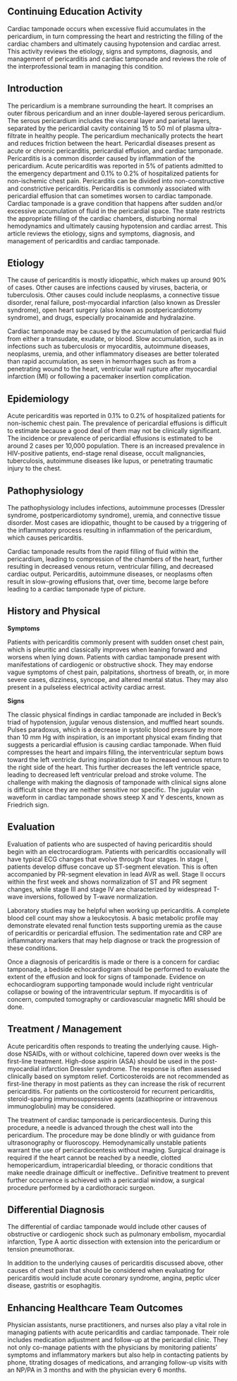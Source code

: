 ## Continuing Education Activity

Cardiac tamponade occurs when excessive fluid accumulates in the pericardium, in turn compressing the heart and restricting the filling of the cardiac chambers and ultimately causing hypotension and cardiac arrest. This activity reviews the etiology, signs and symptoms, diagnosis, and management of pericarditis and cardiac tamponade and reviews the role of the interprofessional team in managing this condition.

## Introduction

The pericardium is a membrane surrounding the heart. It comprises an outer fibrous pericardium and an inner double-layered serous pericardium. The serous pericardium includes the visceral layer and parietal layers, separated by the pericardial cavity containing 15 to 50 ml of plasma ultra-filtrate in healthy people. The pericardium mechanically protects the heart and reduces friction between the heart. Pericardial diseases present as acute or chronic pericarditis, pericardial effusion, and cardiac tamponade. Pericarditis is a common disorder caused by inflammation of the pericardium. Acute pericarditis was reported in 5% of patients admitted to the emergency department and 0.1% to 0.2% of hospitalized patients for non-ischemic chest pain. Pericarditis can be divided into non-constructive and constrictive pericarditis. Pericarditis is commonly associated with pericardial effusion that can sometimes worsen to cardiac tamponade. Cardiac tamponade is a grave condition that happens after sudden and/or excessive accumulation of fluid in the pericardial space. The state restricts the appropriate filling of the cardiac chambers, disturbing normal hemodynamics and ultimately causing hypotension and cardiac arrest. This article reviews the etiology, signs and symptoms, diagnosis, and management of pericarditis and cardiac tamponade.

## Etiology

The cause of pericarditis is mostly idiopathic, which makes up around 90% of cases. Other causes are infections caused by viruses, bacteria, or tuberculosis. Other causes could include neoplasms, a connective tissue disorder, renal failure, post-myocardial infarction (also known as Dressler syndrome), open heart surgery (also known as postpericardiotomy syndrome), and drugs, especially procainamide and hydralazine.

Cardiac tamponade may be caused by the accumulation of pericardial fluid from either a transudate, exudate, or blood. Slow accumulation, such as in infections such as tuberculosis or myocarditis, autoimmune diseases, neoplasms, uremia, and other inflammatory diseases are better tolerated than rapid accumulation, as seen in hemorrhages such as from a penetrating wound to the heart, ventricular wall rupture after myocardial infarction (MI) or following a pacemaker insertion complication.

## Epidemiology

Acute pericarditis was reported in 0.1% to 0.2% of hospitalized patients for non-ischemic chest pain. The prevalence of pericardial effusions is difficult to estimate because a good deal of them may not be clinically significant. The incidence or prevalence of pericardial effusions is estimated to be around 2 cases per 10,000 population. There is an increased prevalence in HIV-positive patients, end-stage renal disease, occult malignancies, tuberculosis, autoimmune diseases like lupus, or penetrating traumatic injury to the chest.

## Pathophysiology

The pathophysiology includes infections, autoimmune processes (Dressler syndrome, postpericardiotomy syndrome), uremia, and connective tissue disorder. Most cases are idiopathic, thought to be caused by a triggering of the inflammatory process resulting in inflammation of the pericardium, which causes pericarditis.

Cardiac tamponade results from the rapid filling of fluid within the pericardium, leading to compression of the chambers of the heart, further resulting in decreased venous return, ventricular filling, and decreased cardiac output. Pericarditis, autoimmune diseases, or neoplasms often result in slow-growing effusions that, over time, become large before leading to a cardiac tamponade type of picture.

## History and Physical

**Symptoms**

Patients with pericarditis commonly present with sudden onset chest pain, which is pleuritic and classically improves when leaning forward and worsens when lying down. Patients with cardiac tamponade present with manifestations of cardiogenic or obstructive shock. They may endorse vague symptoms of chest pain, palpitations, shortness of breath, or, in more severe cases, dizziness, syncope, and altered mental status. They may also present in a pulseless electrical activity cardiac arrest.

**Signs**

The classic physical findings in cardiac tamponade are included in Beck’s triad of hypotension, jugular venous distension, and muffled heart sounds. Pulses paradoxus, which is a decrease in systolic blood pressure by more than 10 mm Hg with inspiration, is an important physical exam finding that suggests a pericardial effusion is causing cardiac tamponade. When fluid compresses the heart and impairs filling, the interventricular septum bows toward the left ventricle during inspiration due to increased venous return to the right side of the heart. This further decreases the left ventricle space, leading to decreased left ventricular preload and stroke volume. The challenge with making the diagnosis of tamponade with clinical signs alone is difficult since they are neither sensitive nor specific. The jugular vein waveform in cardiac tamponade shows steep X and Y descents, known as Friedrich sign.

## Evaluation

Evaluation of patients who are suspected of having pericarditis should begin with an electrocardiogram. Patients with pericarditis occasionally will have typical ECG changes that evolve through four stages. In stage I, patients develop diffuse concave up ST-segment elevation. This is often accompanied by PR-segment elevation in lead AVR as well. Stage II occurs within the first week and shows normalization of ST and PR segment changes, while stage III and stage IV are characterized by widespread T-wave inversions, followed by T-wave normalization.

Laboratory studies may be helpful when working up pericarditis. A complete blood cell count may show a leukocytosis. A basic metabolic profile may demonstrate elevated renal function tests supporting uremia as the cause of pericarditis or pericardial effusion. The sedimentation rate and CRP are inflammatory markers that may help diagnose or track the progression of these conditions. 

Once a diagnosis of pericarditis is made or there is a concern for cardiac tamponade, a bedside echocardiogram should be performed to evaluate the extent of the effusion and look for signs of tamponade. Evidence on echocardiogram supporting tamponade would include right ventricular collapse or bowing of the intraventricular septum. If myocarditis is of concern, computed tomography or cardiovascular magnetic MRI should be done.

## Treatment / Management

Acute pericarditis often responds to treating the underlying cause. High-dose NSAIDs, with or without colchicine, tapered down over weeks is the first-line treatment. High-dose aspirin (ASA) should be used in the post-myocardial infarction Dressler syndrome. The response is often assessed clinically based on symptom relief. Corticosteroids are not recommended as first-line therapy in most patients as they can increase the risk of recurrent pericarditis. For patients on the corticosteroid for recurrent pericarditis, steroid-sparing immunosuppressive agents (azathioprine or intravenous immunoglobulin) may be considered.

The treatment of cardiac tamponade is pericardiocentesis. During this procedure, a needle is advanced through the chest wall into the pericardium. The procedure may be done blindly or with guidance from ultrasonography or fluoroscopy. Hemodynamically unstable patients warrant the use of pericardiocentesis without imaging. Surgical drainage is required if the heart cannot be reached by a needle, clotted hemopericardium, intrapericardial bleeding, or thoracic conditions that make needle drainage difficult or ineffective.. Definitive treatment to prevent further occurrence is achieved with a pericardial window, a surgical procedure performed by a cardiothoracic surgeon.

## Differential Diagnosis

The differential of cardiac tamponade would include other causes of obstructive or cardiogenic shock such as pulmonary embolism, myocardial infarction, Type A aortic dissection with extension into the pericardium or tension pneumothorax. 

In addition to the underlying causes of pericarditis discussed above, other causes of chest pain that should be considered when evaluating for pericarditis would include acute coronary syndrome, angina, peptic ulcer disease, gastritis or esophagitis.

## Enhancing Healthcare Team Outcomes 

Physician assistants, nurse practitioners, and nurses also play a vital role in managing patients with acute pericarditis and cardiac tamponade. Their role includes medication adjustment and follow-up at the pericardial clinic. They not only co-manage patients with the physicians by monitoring patients’ symptoms and inflammatory markers but also help in contacting patients by phone, titrating dosages of medications, and arranging follow-up visits with an NP/PA in 3 months and with the physician every 6 months.
